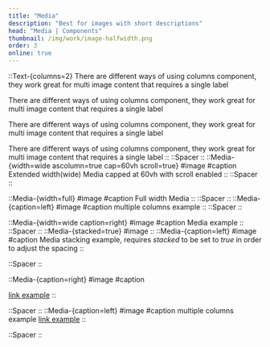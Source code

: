 ```yaml
---
title: "Media"
description: "Best for images with short descriptions"
head: "Media | Components"
thumbnail: /img/work/image-halfwidth.png
order: 3
online: true
---
```


::Text-{columns=2}
There are different ways of using columns component, they work great for multi image content that requires a single label

There are different ways of using columns component, they work great for multi image content that requires a single label

There are different ways of using columns component, they work great for multi image content that requires a single label

There are different ways of using columns component, they work great for multi image content that requires a single label
::
::Spacer
::
::Media-{width=wide ascolumn=true cap=60vh scroll=true}
#image
<display alt="project image" src="/img/full_size_169.png" src-width="4000" src-height="2250"> </display>
<display alt="project image" src="/img/full_size_169.png" src-width="4000" src-height="2250"> </display>
<display alt="project image" src="/img/full_size_169.png" src-width="4000" src-height="2250"> </display>
#caption
Extended width(wide) Media capped at 60vh with scroll enabled
::
::Spacer
::

::Media-{width=full}
#image
<display alt="project image" src="/img/full_size_169.png" src-width="4000" src-height="2250"> </display>
#caption
Full width Media
::
::Spacer
::
::Media-{caption=left}
#image
<display alt="project image" src="/img/half_size_169.png" src-width="2000" src-height="2250"> </display>
<display alt="project image" src="/img/half_size_169.png" src-width="2000" src-height="2250"></display>
<display alt="project image" src="/img/half_size_169.png" src-width="2000" src-height="2250"></display>
#caption
multiple columns example
::
::Spacer
::

::Media-{width=wide caption=right}
#image
<display alt="project image" src="/img/half_size_169.png" src-width="2000" src-height="2250"> </display>
<display alt="project image" src="/img/half_size_169.png" src-width="2000" src-height="2250" ></display>
<display alt="project image" src="/img/half_size_169.png" src-width="2000" src-height="2250"></display>
<display alt="project image" src="/img/half_size_169.png" src-width="2000" src-height="2250"></display>
#caption
Media example
::
::Spacer
::
::Media-{stacked=true}
#image
<display alt="project image" src="/img/half_size_169.png" src-width="2000" src-height="2250"> </display>
<display alt="project image" src="/img/half_size_169.png" src-width="2000" src-height="2250"></display>
<display alt="project image" src="/img/half_size_169.png" src-width="2000" src-height="2250"></display>
<display alt="project image" src="/img/half_size_169.png" src-width="2000" src-height="2250"></display>
<display alt="project image" src="/img/half_size_169.png" src-width="2000" src-height="2250"></display>
::
::Media-{caption=left}
#image
<display alt="project image" src="/img/half_size_169.png" src-width="2000" src-height="2250"> </display>
<display alt="project image" src="/img/half_size_169.png" src-width="2000" src-height="2250"></display>
<display alt="project image" src="/img/half_size_169.png" src-width="2000" src-height="2250"></display>
<display alt="project image" src="/img/half_size_169.png" src-width="2000" src-height="2250"></display>
<display alt="project image" src="/img/half_size_169.png" src-width="2000" src-height="2250"></display>
#caption
Media stacking example, requires *stacked* to be set to *true* in order to adjust the spacing
::


::Spacer
::

::Media-{caption=right}
#image
<display alt="project image" src="/img/half_size_169.png" src-width="2000" src-height="2250"> </display>
<display alt="project image" src="/img/half_size_169.png" src-width="2000" src-height="2250"></display>
#caption

[link example](https://google.com)
::

::Spacer
::
::Media-{caption=left}
#image
<display alt="project image" src="/img/half_size_169.png" src-width="2000" src-height="2250"> </display>
<display alt="project image" src="/img/half_size_169.png" src-width="2000" src-height="2250"></display>
#caption
multiple columns example
[link example](https://google.com)
::

::Spacer
::



  
